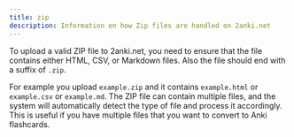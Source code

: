 ```yaml
---
title: zip
description: Information on how Zip files are handled on 2anki.net
---
```


To upload a valid ZIP file to 2anki.net, you need to ensure that the file contains either HTML, CSV, or Markdown files. 
Also the file should end with a suffix of `.zip`. 

For example you upload `example.zip` and it contains `example.html` or `example.csv` or `example.md`.
The ZIP file can contain multiple files, and the system will automatically detect the type of file and process it accordingly.
This is useful if you have multiple files that you want to convert to Anki flashcards.
